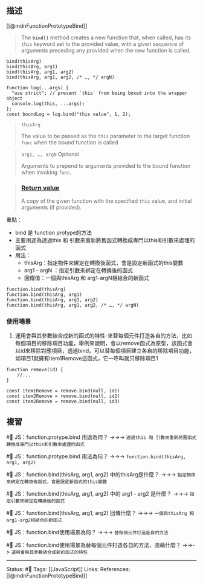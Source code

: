 ## 描述

[[@mdnFunctionPrototypeBind]]
> The **`bind()`** method creates a new function that, when called, has its `this` keyword set to the provided value, with a given sequence of arguments preceding any provided when the new function is called.


```
bind(thisArg)
bind(thisArg, arg1)
bind(thisArg, arg1, arg2)
bind(thisArg, arg1, arg2, /* …, */ argN)
```

```
function log(...args) {
  "use strict"; // prevent `this` from being boxed into the wrapper object
  console.log(this, ...args);
};
const boundLog = log.bind("this value", 1, 2);
```

> `thisArg`
>
> The value to be passed as the `this` parameter to the target function `func` when the bound function is called

>`arg1, …, argN` Optional
>
> Arguments to prepend to arguments provided to the bound function when invoking `func`.

> ### [Return value](https://developer.mozilla.org/en-US/docs/Web/JavaScript/Reference/Global_Objects/Function/bind#return_value "Permalink to Return value")
>
> A copy of the given function with the specified `this` value, and initial arguments (if provided).


重點：
- bind 是 function protype的方法
- 主要用途為透過this 和 引數來重新將舊函式轉換成專門以this和引數來處理的函式
- 用法：
	- thisArg：指定物件來綁定在轉換後函式，會是設定新函式的this變數
	- arg1 - argN ：指定引數來綁定在轉換後的函式
	- 回傳值：一個與thisArg 和 arg1-argN相結合的新函式
```
function.bind(thisArg)
function.bind(thisArg, arg1)
function.bind(thisArg, arg1, arg2)
function.bind(thisArg, arg1, arg2, /* …, */ argN)
```


### 使用場景
1. 運用會與其參數結合成新的函式的特性-來替每個元件打造各自的方法，比如每個項目的移除項目功能，舉例來說明，會以remove函式為原型，該函式會以id來移除對應項目，透過bind，可以替每個項目建立各自的移除項目功能，如項目1就擁有item1Remove這函式，它一呼叫就只移除項目1

```
function remove(id) {
	//...
}

const item1Remove = remove.bind(null, id1)
const item2Remove = remove.bind(null, id2)
const item2Remove = remove.bind(null, id3)
```

## 複習

#🧠 JS：function.protype.bind 用途為何？ ->->-> `透過this 和 引數來重新將舊函式轉換成專門以this和引數來處理的函式`
<!--SR:!2022-10-12,10,250-->

#🧠 JS：function.protype.bind 用法為何？ ->->-> `function.bind(thisArg, arg1, arg2)`
<!--SR:!2022-10-12,10,250-->

#🧠 JS：function.bind(thisArg, arg1, arg2) 中的thisArg是什麼？ ->->-> `指定物件來綁定在轉換後函式，會是設定新函式的this變數`
<!--SR:!2022-10-11,9,250-->

#🧠 JS：function.bind(thisArg, arg1, arg2) 中的 arg1 - arg2 是什麼？ ->->-> `指定引數來綁定在轉換後的函式`
<!--SR:!2022-10-12,10,250-->

#🧠 JS：function.bind(thisArg, arg1, arg2) 回傳什麼？ ->->-> `一個與thisArg 和 arg1-arg2相結合的新函式`
<!--SR:!2022-10-27,18,250-->


#🧠 JS：function.bind使用場景為何？ ->->-> `替每個元件打造各自的方法`
<!--SR:!2022-10-12,10,250-->

#🧠 JS：function.bind使用場景為替每個元件打造各自的方法，憑藉什麼？ ->->-> `運用會與其參數結合成新的函式的特性`
<!--SR:!2022-10-12,10,250-->


---
Status: #🌱 
Tags:
[[JavaScript]]
Links:
References:
[[@mdnFunctionPrototypeBind]]